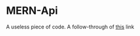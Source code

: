 # MERN-Api
A useless piece of code.
A follow-through of [this](https://hackernoon.com/a-complete-guide-to-build-a-well-structured-3-tier-architecture-mern-stack-es6-1n31333t) link
